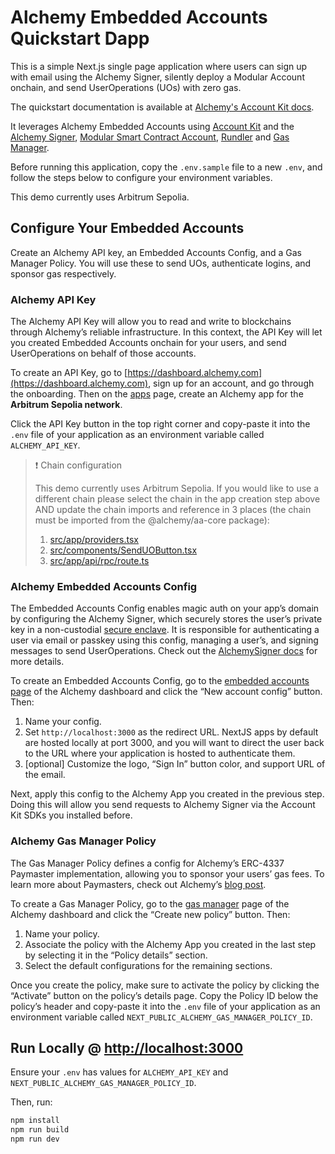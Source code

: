 # Alchemy Embedded Accounts Quickstart Dapp

This is a simple Next.js single page application where users can sign up with email using the Alchemy Signer, silently deploy a Modular Account onchain, and send UserOperations (UOs) with zero gas.

The quickstart documentation is available at [Alchemy's Account Kit docs](https://accountkit.alchemy.com/getting-started/introduction.html).

It leverages Alchemy Embedded Accounts using [Account Kit](https://accountkit.alchemy.com/) and the [Alchemy Signer](https://accountkit.alchemy.com/packages/aa-alchemy/signer/overview.html), [Modular Smart Contract Account](https://github.com/alchemyplatform/modular-account), [Rundler](https://github.com/alchemyplatform/rundler) and [Gas Manager](https://docs.alchemy.com/docs/gas-manager-services).

Before running this application, copy the `.env.sample` file to a new `.env`, and follow the steps below to configure your environment variables. 

This demo currently uses Arbitrum Sepolia.

## Configure Your Embedded Accounts

Create an Alchemy API key, an Embedded Accounts Config, and a Gas Manager Policy. You will use these to send UOs, authenticate logins, and sponsor gas respectively.

### Alchemy API Key

The Alchemy API Key will allow you to read and write to blockchains through Alchemy’s reliable infrastructure. In this context, the API Key will let you created Embedded Accounts onchain for your users, and send UserOperations on behalf of those accounts.

To create an API Key, go to [https://dashboard.alchemy.com](https://dashboard.alchemy.com), sign up for an account, and go through the onboarding. Then on the [apps](https://dashboard.alchemy.com/apps) page, create an Alchemy app for the **Arbitrum Sepolia network**.

Click the API Key button in the top right corner and copy-paste it into the `.env` file of your application as an environment variable called `ALCHEMY_API_KEY`.

> ❗️ Chain configuration
>
> This demo currently uses Arbitrum Sepolia. If you would like to use a different chain please select the chain in the app creation step above AND update the chain imports and reference in 3 places (the chain must be imported from the @alchemy/aa-core package):
> 1. [src/app/providers.tsx](https://github.com/alchemyplatform/embedded-accounts-quickstart/blob/3258d95067389e80d42a200a6c84cbf64e44672c/src/app/providers.tsx#L13)
> 2. [src/components/SendUOButton.tsx](https://github.com/alchemyplatform/embedded-accounts-quickstart/blob/3258d95067389e80d42a200a6c84cbf64e44672c/src/components/SendUOButton.tsx#L62)
> 3. [src/app/api/rpc/route.ts](https://github.com/alchemyplatform/embedded-accounts-quickstart/blob/3258d95067389e80d42a200a6c84cbf64e44672c/src/app/api/rpc/route.ts#L6)

### Alchemy Embedded Accounts Config

The Embedded Accounts Config enables magic auth on your app’s domain by configuring the Alchemy Signer, which securely stores the user’s private key in a non-custodial [secure enclave](https://docs.turnkey.com/security/our-approach). It is responsible for authenticating a user via email or passkey using this config, managing a user’s, and signing messages to send UserOperations. Check out the [AlchemySigner docs](https://accountkit.alchemy.com/packages/aa-alchemy/signer/overview.html) for more details.

To create an Embedded Accounts Config, go to the [embedded accounts page](https://dashboard.alchemy.com/accounts) of the Alchemy dashboard and click the “New account config” button. Then:

1. Name your config.
2. Set `http://localhost:3000` as the redirect URL. NextJS apps by default are hosted locally at port 3000, and you will want to direct the user back to the URL where your application is hosted to authenticate them.
3. [optional] Customize the logo, “Sign In” button color, and support URL of the email.

Next, apply this config to the Alchemy App you created in the previous step. Doing this will allow you send requests to Alchemy Signer via the Account Kit SDKs you installed before.

### Alchemy Gas Manager Policy

The Gas Manager Policy defines a config for Alchemy’s ERC-4337 Paymaster implementation, allowing you to sponsor your users’ gas fees. To learn more about Paymasters, check out Alchemy’s [blog post](https://www.alchemy.com/overviews/what-is-a-paymaster).

To create a Gas Manager Policy, go to the [gas manager](https://dashboard.alchemy.com/gas-manager) page of the Alchemy dashboard and click the “Create new policy” button. Then:

1. Name your policy.
2. Associate the policy with the Alchemy App you created in the last step by selecting it in the “Policy details” section.
3. Select the default configurations for the remaining sections.

Once you create the policy, make sure to activate the policy by clicking the “Activate” button on the policy’s details page. Copy the Policy ID below the policy’s header and copy-paste it into the `.env` file of your application as an environment variable called `NEXT_PUBLIC_ALCHEMY_GAS_MANAGER_POLICY_ID`.

## Run Locally @ [http://localhost:3000](http://localhost:3000)

Ensure your `.env` has values for `ALCHEMY_API_KEY` and `NEXT_PUBLIC_ALCHEMY_GAS_MANAGER_POLICY_ID`.

Then, run:

```bash
npm install
npm run build
npm run dev
```
